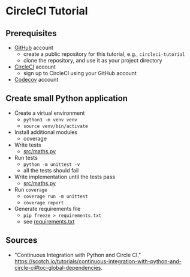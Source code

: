 # CircleCI Tutorial

## Prerequisites

- [GitHub](https://github.com/) account
  - create a public repository for this tutorial, e.g., `circleci-tutorial`
  - clone the repository, and use it as your project directory
- [CircleCI](https://circleci.com/) account
  - sign up to CircleCI using your GitHub account
- [Codecov](https://codecov.io/) account

## Create small Python application

- Create a virtual environment
  - `python3 -m venv venv`
  - `source venv/bin/activate`
- Install additional modules
  - coverage
- Write tests
  - [src/maths.py](src/maths.py)
- Run tests
  - `python -m unittest -v`
  - all the tests should fail
- Write implementation until the tests pass
  - [src/maths.py](src/maths.py)
- Run `coverage`
  - `coverage run -m unittest`
  - `coverage report`
- Generate requirements file
  - `pip freeze > requirements.txt`
  - see [requirements.txt](requirements.txt)

## Sources

- "Continuous Integration with Python and Circle CI." <https://scotch.io/tutorials/continuous-integration-with-python-and-circle-ci#toc-global-dependencies>.
